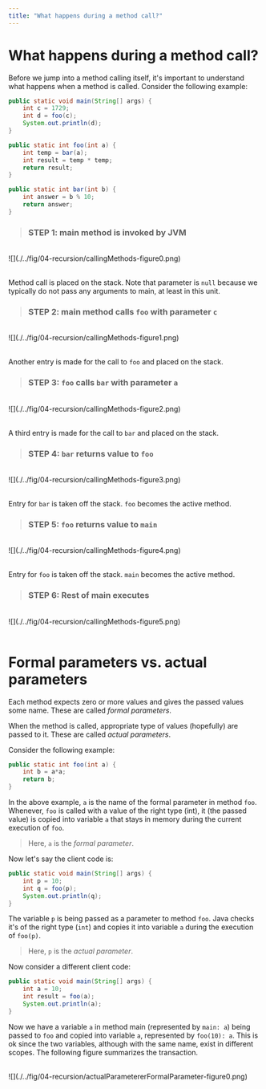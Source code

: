 ```yaml
---
title: "What happens during a method call?"
---
```


# What happens during a method call?

Before we jump into a method calling itself, it's important to understand what happens when a method is called. Consider the following example:

```java
public static void main(String[] args) {
	int c = 1729;
	int d = foo(c);
	System.out.println(d);
}

public static int foo(int a) {
	int temp = bar(a);
	int result = temp * temp;
	return result;
}

public static int bar(int b) {
	int answer = b % 10;
	return answer;
}
```

> ### STEP 1: main method is invoked by JVM

<div>&nbsp;</div>
![](./../fig/04-recursion/callingMethods-figure0.png)
<div>&nbsp;</div>

Method call is placed on the stack. Note that parameter is `null` because we typically do not pass any arguments to main, at least in this unit.

> ### STEP 2: main method calls `foo` with parameter `c`

<div>&nbsp;</div>
![](./../fig/04-recursion/callingMethods-figure1.png)
<div>&nbsp;</div>

Another entry is made for the call to `foo` and placed on the stack.


> ### STEP 3: `foo` calls `bar` with parameter `a`

<div>&nbsp;</div>
![](./../fig/04-recursion/callingMethods-figure2.png)
<div>&nbsp;</div>

A third entry is made for the call to `bar` and placed on the stack.


> ### STEP 4: `bar` returns value to `foo`

<div>&nbsp;</div>
![](./../fig/04-recursion/callingMethods-figure3.png)
<div>&nbsp;</div>

Entry for `bar` is taken off the stack. `foo` becomes the active method.

> ### STEP 5: `foo` returns value to `main`

<div>&nbsp;</div>
![](./../fig/04-recursion/callingMethods-figure4.png)
<div>&nbsp;</div>

Entry for `foo` is taken off the stack. `main` becomes the active method.

> ### STEP 6: Rest of main executes

<div>&nbsp;</div>
![](./../fig/04-recursion/callingMethods-figure5.png)
<div>&nbsp;</div>

# Formal parameters vs. actual parameters

Each method expects zero or more values and gives the passed values some name. These are called *formal parameters*.

When the method is called, appropriate type of values (hopefully) are passed to it. These are called *actual parameters*.

Consider the following example:

```java
public static int foo(int a) {
	int b = a*a;
	return b;
}
```

In the above example, `a` is the name of the formal parameter in method `foo`. Whenever, `foo` is called with a value of the right type (int), it (the passed value) is copied into variable `a` that stays in memory during the current execution of `foo`.

> Here, `a` is the *formal parameter*.

Now let's say the client code is:

```java
public static void main(String[] args) {
	int p = 10;
	int q = foo(p);
	System.out.println(q);
}
```

The variable `p` is being passed as a parameter to method `foo`. Java checks it's of the right type (`int`) and copies it into variable `a` during the execution of `foo(p)`. 

> Here, `p` is the *actual parameter*.

Now consider a different client code:

```java
public static void main(String[] args) {
	int a = 10;
	int result = foo(a);
	System.out.println(a);
}
```

Now we have a variable `a` in method main (represented by `main: a`) being passed to `foo` and copied into variable `a`, represented by `foo(10): a`. This is ok since the two variables, although with the same name, exist in different scopes. The following figure summarizes the transaction.

<div>&nbsp;</div>
![](./../fig/04-recursion/actualParametererFormalParameter-figure0.png)
<div>&nbsp;</div>
